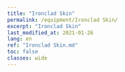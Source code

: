 ```yaml
---
title: "Ironclad Skin"
permalink: /equipment/Ironclad Skin/
excerpt: "Ironclad Skin"
last_modified_at: 2021-01-26
lang: en
ref: "Ironclad Skin.md"
toc: false
classes: wide
---
```


